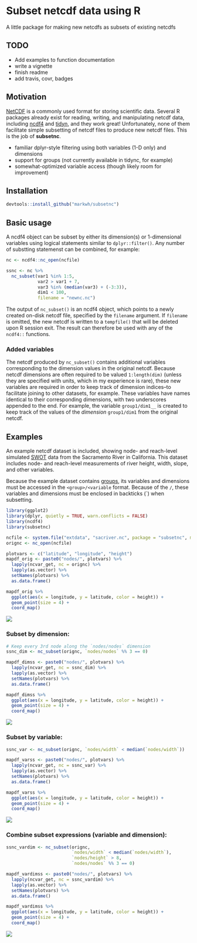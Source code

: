
# Subset netcdf data using R

A little package for making new netcdfs as subsets of existing netcdfs

## TODO

  - Add examples to function documentation
  - write a vignette
  - finish readme
  - add travis, covr, badges

## Motivation

[NetCDF](https://www.unidata.ucar.edu/software/netcdf/) is a commonly
used format for storing scientific data. Several R packages already
exist for reading, writing, and manipulating netcdf data, including
[ncdf4]() and [tidyn](https://github.com/ropensci/tidync), and they work
great\! Unfortunately, none of them facilitate simple subsetting of
netcdf files to produce new netcdf files. This is the job of
**subsetnc**.

  - familiar dplyr-style filtering using both variables (1-D only) and
    dimensions
  - support for groups (not currently available in tidync, for example)
  - somewhat-optimized variable access (though likely room for
    improvement)

## Installation

``` r
devtools::install_github("markwh/subsetnc")
```

## Basic usage

A ncdf4 object can be subset by either its dimension(s) or 1-dimensional
variables using logical statements similar to `dplyr::filter()`. Any
number of substting statemenst can be combined, for example:

``` r
nc <- ncdf4::nc_open(ncfile)

ssnc <- nc %>% 
  nc_subset(var1 %in% 1:5,
            var2 > var1 + 7,
            var3 %in% (median(var3) + (-3:3)),
            dim1 < 100,
            filename = "newnc.nc")
```

The output of `nc_subset()` is an ncdf4 object, which points to a newly
created on-disk netcdf file, specified by the `filename` argument. If
`filename` is omitted, the new netcdf is written to a `tempfile()` that
will be deleted upon R session exit. The result can therefore be used
with any of the `ncdf4::` functions.

### Added variables

The netcdf produced by `nc_subset()` contains additional variables
corresponding to the dimension values in the original netcdf. Because
netcdf dimensions are often required to be valued `1:length(dim)`
(unless they are specified with units, which in my experience is rare),
these new variables are required in order to keep track of dimension
indices–to facilitate joining to other datasets, for example. These
variables have names identical to their corresponding dimensions, with
two underscores appended to the end. For example, the variable
`group1/dim1__` is created to keep track of the values of the
*dimension* `group1/dim1` from the original netcdf.

## Examples

An example netcdf dataset is included, showing node- and reach-level
simulated [SWOT](https://swot.jpl.nasa.gov/) data from the Sacramento
River in California. This dataset includes node- and reach-level
measurements of river height, width, slope, and other variables.

Because the example dataset contains
[groups](https://www.unidata.ucar.edu/software/netcdf/docs/group__groups.html),
its variables and dimensions must be accessed in the `<group>/<variable`
format. Because of the `/`, these variables and dimensions must be
enclosed in backticks (\`) when subsetting.

``` r
library(ggplot2)
library(dplyr, quietly = TRUE, warn.conflicts = FALSE)
library(ncdf4)
library(subsetnc)

ncfile <- system.file("extdata", "sacriver.nc", package = "subsetnc", mustWork = TRUE)
orignc <- nc_open(ncfile)

plotvars <- c("latitude", "longitude", "height")
mapdf_orig <- paste0("nodes/", plotvars) %>% 
  lapply(ncvar_get, nc = orignc) %>% 
  lapply(as.vector) %>% 
  setNames(plotvars) %>% 
  as.data.frame()

mapdf_orig %>% 
  ggplot(aes(x = longitude, y = latitude, color = height)) + 
  geom_point(size = 4) +
  coord_map()
```

![](README_files/figure-gfm/unnamed-chunk-4-1.png)<!-- -->

### Subset by dimension:

``` r
# Keep every 3rd node along the `nodes/nodes` dimension
ssnc_dim <- nc_subset(orignc, `nodes/nodes` %% 3 == 0)

mapdf_dimss <- paste0("nodes/", plotvars) %>% 
  lapply(ncvar_get, nc = ssnc_dim) %>% 
  lapply(as.vector) %>% 
  setNames(plotvars) %>% 
  as.data.frame()

mapdf_dimss %>% 
  ggplot(aes(x = longitude, y = latitude, color = height)) + 
  geom_point(size = 4) +
  coord_map()
```

![](README_files/figure-gfm/unnamed-chunk-5-1.png)<!-- -->

### Subset by variable:

``` r
ssnc_var <- nc_subset(orignc, `nodes/width` < median(`nodes/width`))

mapdf_varss <- paste0("nodes/", plotvars) %>% 
  lapply(ncvar_get, nc = ssnc_var) %>% 
  lapply(as.vector) %>% 
  setNames(plotvars) %>% 
  as.data.frame()

mapdf_varss %>% 
  ggplot(aes(x = longitude, y = latitude, color = height)) + 
  geom_point(size = 4) +
  coord_map()
```

![](README_files/figure-gfm/unnamed-chunk-6-1.png)<!-- -->

### Combine subset expressions (variable and dimension):

``` r
ssnc_vardim <- nc_subset(orignc, 
                         `nodes/width` < median(`nodes/width`),
                         `nodes/height` > 8,
                         `nodes/nodes` %% 3 == 0)

mapdf_vardimss <- paste0("nodes/", plotvars) %>% 
  lapply(ncvar_get, nc = ssnc_vardim) %>% 
  lapply(as.vector) %>% 
  setNames(plotvars) %>% 
  as.data.frame()

mapdf_vardimss %>% 
  ggplot(aes(x = longitude, y = latitude, color = height)) + 
  geom_point(size = 4) +
  coord_map()
```

![](README_files/figure-gfm/unnamed-chunk-7-1.png)<!-- -->
